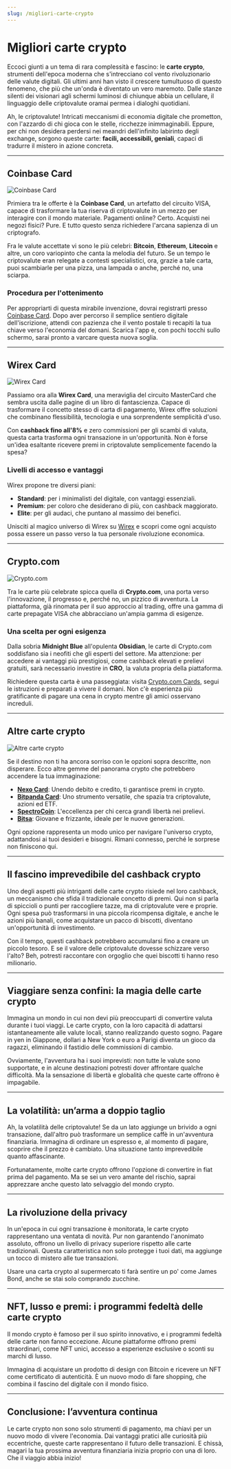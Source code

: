 ```yaml
---
slug: /migliori-carte-crypto
---
```

# Migliori carte crypto

Eccoci giunti a un tema di rara complessità e fascino: le **carte crypto**, strumenti dell'epoca moderna che s'intrecciano col vento rivoluzionario delle valute digitali. Gli ultimi anni han visto il crescere tumultuoso di questo fenomeno, che più che un'onda è diventato un vero maremoto. Dalle stanze silenti dei visionari agli schermi luminosi di chiunque abbia un cellulare, il linguaggio delle criptovalute oramai permea i dialoghi quotidiani. 

Ah, le criptovalute! Intricati meccanismi di economia digitale che prometton, con l'azzardo di chi gioca con le stelle, ricchezze inimmaginabili. Eppure, per chi non desidera perdersi nei meandri dell'infinito labirinto degli exchange, sorgono queste carte: **facili, accessibili, geniali**, capaci di tradurre il mistero in azione concreta.

---

## Coinbase Card

![Coinbase Card](/guide-img/output/415a6c03.jpg)

Primiera tra le offerte è la **Coinbase Card**, un artefatto del circuito VISA, capace di trasformare la tua riserva di criptovalute in un mezzo per interagire con il mondo materiale. Pagamenti online? Certo. Acquisti nei negozi fisici? Pure. E tutto questo senza richiedere l'arcana sapienza di un criptografo.

Fra le valute accettate vi sono le più celebri: **Bitcoin**, **Ethereum**, **Litecoin** e altre, un coro variopinto che canta la melodia del futuro. Se un tempo le criptovalute eran relegate a contesti specialistici, ora, grazie a tale carta, puoi scambiarle per una pizza, una lampada o anche, perché no, una sciarpa.

### Procedura per l'ottenimento

Per appropriarti di questa mirabile invenzione, dovrai registrarti presso [Coinbase Card](https://www.coinbase.com/it/card). Dopo aver percorso il semplice sentiero digitale dell'iscrizione, attendi con pazienza che il vento postale ti recapiti la tua chiave verso l'economia del domani. Scarica l'app e, con pochi tocchi sullo schermo, sarai pronto a varcare questa nuova soglia.

---

## Wirex Card

![Wirex Card](/guide-img/output/f724cf96.jpg)

Passiamo ora alla **Wirex Card**, una meraviglia del circuito MasterCard che sembra uscita dalle pagine di un libro di fantascienza. Capace di trasformare il concetto stesso di carta di pagamento, Wirex offre soluzioni che combinano flessibilità, tecnologia e una sorprendente semplicità d'uso.

Con **cashback fino all'8%** e zero commissioni per gli scambi di valuta, questa carta trasforma ogni transazione in un'opportunità. Non è forse un'idea esaltante ricevere premi in criptovalute semplicemente facendo la spesa?

### Livelli di accesso e vantaggi

Wirex propone tre diversi piani:
- **Standard**: per i minimalisti del digitale, con vantaggi essenziali.
- **Premium**: per coloro che desiderano di più, con cashback maggiorato.
- **Elite**: per gli audaci, che puntano al massimo dei benefici.

Unisciti al magico universo di Wirex su [Wirex](https://wirexapp.com/eea/it) e scopri come ogni acquisto possa essere un passo verso la tua personale rivoluzione economica.

---

## Crypto.com

![Crypto.com](/guide-img/output/56969818.jpg)

Tra le carte più celebrate spicca quella di **Crypto.com**, una porta verso l'innovazione, il progresso e, perché no, un pizzico di avventura. La piattaforma, già rinomata per il suo approccio al trading, offre una gamma di carte prepagate VISA che abbracciano un'ampia gamma di esigenze.

### Una scelta per ogni esigenza

Dalla sobria **Midnight Blue** all'opulenta **Obsidian**, le carte di Crypto.com soddisfano sia i neofiti che gli esperti del settore. Ma attenzione: per accedere ai vantaggi più prestigiosi, come cashback elevati e prelievi gratuiti, sarà necessario investire in **CRO**, la valuta propria della piattaforma.

Richiedere questa carta è una passeggiata: visita [Crypto.com Cards](https://crypto.com/it/cards), segui le istruzioni e preparati a vivere il domani. Non c'è esperienza più gratificante di pagare una cena in crypto mentre gli amici osservano increduli.

---

## Altre carte crypto

![Altre carte crypto](/guide-img/output/f93429e2.jpg)

Se il destino non ti ha ancora sorriso con le opzioni sopra descritte, non disperare. Ecco altre gemme del panorama crypto che potrebbero accendere la tua immaginazione:
- **[Nexo Card](https://nexo.com/it/nexo-card)**: Unendo debito e credito, ti garantisce premi in crypto.
- **[Bitpanda Card](https://www.bitpanda.com/it/card)**: Uno strumento versatile, che spazia tra criptovalute, azioni ed ETF.
- **[SpectroCoin](https://spectrocoin.com/it/carta-di-debito-bitcoin.html)**: L'eccellenza per chi cerca grandi libertà nei prelievi.
- **[Bitsa](https://bitsacard.com/it/)**: Giovane e frizzante, ideale per le nuove generazioni.

Ogni opzione rappresenta un modo unico per navigare l'universo crypto, adattandosi ai tuoi desideri e bisogni. Rimani connesso, perché le sorprese non finiscono qui.

---

## Il fascino imprevedibile del cashback crypto

Uno degli aspetti più intriganti delle carte crypto risiede nel loro cashback, un meccanismo che sfida il tradizionale concetto di premi. Qui non si parla di spiccioli o punti per raccogliere tazze, ma di criptovalute vere e proprie. Ogni spesa può trasformarsi in una piccola ricompensa digitale, e anche le azioni più banali, come acquistare un pacco di biscotti, diventano un'opportunità di investimento.

Con il tempo, questi cashback potrebbero accumularsi fino a creare un piccolo tesoro. E se il valore delle criptovalute dovesse schizzare verso l'alto? Beh, potresti raccontare con orgoglio che quei biscotti ti hanno reso milionario.

---

## Viaggiare senza confini: la magia delle carte crypto

Immagina un mondo in cui non devi più preoccuparti di convertire valuta durante i tuoi viaggi. Le carte crypto, con la loro capacità di adattarsi istantaneamente alle valute locali, stanno realizzando questo sogno. Pagare in yen in Giappone, dollari a New York o euro a Parigi diventa un gioco da ragazzi, eliminando il fastidio delle commissioni di cambio.

Ovviamente, l'avventura ha i suoi imprevisti: non tutte le valute sono supportate, e in alcune destinazioni potresti dover affrontare qualche difficoltà. Ma la sensazione di libertà e globalità che queste carte offrono è impagabile.

---

## La volatilità: un’arma a doppio taglio

Ah, la volatilità delle criptovalute! Se da un lato aggiunge un brivido a ogni transazione, dall'altro può trasformare un semplice caffè in un'avventura finanziaria. Immagina di ordinare un espresso e, al momento di pagare, scoprire che il prezzo è cambiato. Una situazione tanto imprevedibile quanto affascinante.

Fortunatamente, molte carte crypto offrono l'opzione di convertire in fiat prima del pagamento. Ma se sei un vero amante del rischio, saprai apprezzare anche questo lato selvaggio del mondo crypto.

---

## La rivoluzione della privacy

In un'epoca in cui ogni transazione è monitorata, le carte crypto rappresentano una ventata di novità. Pur non garantendo l'anonimato assoluto, offrono un livello di privacy superiore rispetto alle carte tradizionali. Questa caratteristica non solo protegge i tuoi dati, ma aggiunge un tocco di mistero alle tue transazioni.

Usare una carta crypto al supermercato ti farà sentire un po' come James Bond, anche se stai solo comprando zucchine.

---

## NFT, lusso e premi: i programmi fedeltà delle carte crypto

Il mondo crypto è famoso per il suo spirito innovativo, e i programmi fedeltà delle carte non fanno eccezione. Alcune piattaforme offrono premi straordinari, come NFT unici, accesso a esperienze esclusive o sconti su marchi di lusso.

Immagina di acquistare un prodotto di design con Bitcoin e ricevere un NFT come certificato di autenticità. È un nuovo modo di fare shopping, che combina il fascino del digitale con il mondo fisico.

---

## Conclusione: l’avventura continua

Le carte crypto non sono solo strumenti di pagamento, ma chiavi per un nuovo modo di vivere l'economia. Dai vantaggi pratici alle curiosità più eccentriche, queste carte rappresentano il futuro delle transazioni. E chissà, magari la tua prossima avventura finanziaria inizia proprio con una di loro. Che il viaggio abbia inizio!
